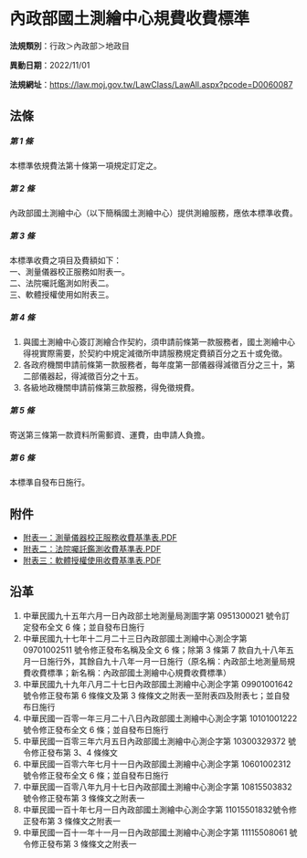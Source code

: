 # 內政部國土測繪中心規費收費標準

**法規類別**：行政＞內政部＞地政目

**異動日期**：2022/11/01  

**法規網址**：https://law.moj.gov.tw/LawClass/LawAll.aspx?pcode=D0060087





## 法條
##### 第 1 條
本標準依規費法第十條第一項規定訂定之。

##### 第 2 條
內政部國土測繪中心（以下簡稱國土測繪中心）提供測繪服務，應依本標準收費。

##### 第 3 條
本標準收費之項目及費額如下：  
一、測量儀器校正服務如附表一。  
二、法院囑託鑑測如附表二。  
三、軟體授權使用如附表三。

##### 第 4 條
1. 與國土測繪中心簽訂測繪合作契約，須申請前條第一款服務者，國土測繪中心得視實際需要，於契約中規定減徵所申請服務規定費額百分之五十或免徵。
1. 各政府機關申請前條第一款服務者，每年度第一部儀器得減徵百分之三十，第二部儀器起，得減徵百分之十五。
1. 各級地政機關申請前條第三款服務，得免徵規費。

##### 第 5 條
寄送第三條第一款資料所需郵資、運費，由申請人負擔。

##### 第 6 條
本標準自發布日施行。
## 附件
* [附表一：測量儀器校正服務收費基準表.PDF](https://law.moj.gov.tw/LawClass/LawGetFile.ashx?FileId=0000327596)
* [附表二：法院囑託鑑測收費基準表.PDF](https://law.moj.gov.tw/LawClass/LawGetFile.ashx?FileId=0000200831)
* [附表三：軟體授權使用收費基準表.PDF](https://law.moj.gov.tw/LawClass/LawGetFile.ashx?FileId=0000200832)
## 沿革
1. 中華民國九十五年六月一日內政部土地測量局測圖字第 0951300021 號令訂定發布全文 6  條；並自發布日施行
1. 中華民國九十七年十二月二十三日內政部國土測繪中心測企字第 09701002511  號令修正發布名稱及全文 6  條；除第 3  條第 7  款自九十八年五月一日施行外，其餘自九十八年一月一日施行（原名稱：內政部土地測量局規費收費標準；新名稱：內政部國土測繪中心規費收費標準）
1. 中華民國九十九年八月二十七日內政部國土測繪中心測企字第 09901001642  號令修正發布第 6  條條文及第 3  條條文之附表一至附表四及附表七；並自發布日施行
1. 中華民國一百零一年三月二十八日內政部國土測繪中心測企字第 10101001222  號令修正發布全文 6  條；並自發布日施行
1. 中華民國一百零三年六月五日內政部國土測繪中心測企字第 10300329372  號令修正發布第 3、4 條條文
1. 中華民國一百零六年七月十一日內政部國土測繪中心測企字第 10601002312  號令修正發布全文 6  條；並自發布日施行
1. 中華民國一百零八年九月十七日內政部國土測繪中心測企字第 10815503832  號令修正發布第 3  條條文之附表一
1. 中華民國一百十年七月一日內政部國土測繪中心測企字第 11015501832號令修正發布第 3  條條文之附表一
1. 中華民國一百十一年十一月一日內政部國土測繪中心測企字第 11115508061  號令修正發布第 3  條條文之附表一
